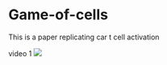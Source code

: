# Game-of-cells

This is a paper replicating car t cell activation 

video 1
![](https://github.com/Sakib1418/Game-of-cells/blob/main/withpolicy.gif)

